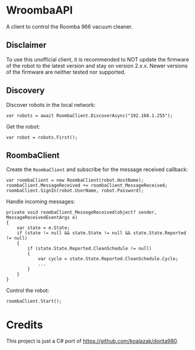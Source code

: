 # WroombaAPI
A client to control the Roomba 966 vacuum cleaner. 

## Disclaimer
To use this unofficial client, it is recommended to NOT update the firmware of the robot to the latest version and stay on version 2.x.x. Newer versions of the firmware are neither tested nor supported. 

## Discovery
Discover robots in the local network:
```
var robots = await RoombaClient.DiscoverAsync("192.168.1.255");
```
Get the robot:
```
var robot = robots.First();
```
## RoombaClient
Create the `RoombaClient` and subscribe for the message received callback:
```
var roombaClient = new RoombaClient(robot.HostName);
roombaClient.MessageReceived += roombaClient_MessageReceived;
roombaClient.SignIn(robot.UserName, robot.Password);
```
Handle incoming messages:
```
private void roombaClient_MessegeReceived(object? sender, MessageReceivedEventArgs e)
{
    var state = e.State;
    if (state != null && state.State != null && state.State.Reported != null)
    {
        if (state.State.Reported.CleanSchedule != null)
        {
            var cycle = state.State.Reported.CleanSchedule.Cycle;
            ...
        }
    }
}
```
Control the robot:
```
roombaClient.Start();
```
# Credits
This project is just a C# port of https://github.com/koalazak/dorita980.